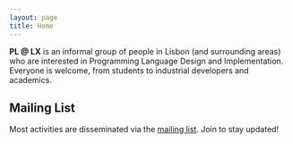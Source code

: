 ```yaml
---
layout: page
title: Home
---
```


**PL @ LX** is an informal group of people in Lisbon (and surrounding areas) who are interested in Programming Language Design and Implementation. Everyone is welcome, from students to industrial developers and academics.

## Mailing List

Most activities are disseminated via the [mailing list](https://groups.google.com/g/pl_lx/). Join to stay updated!

